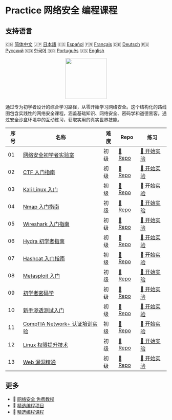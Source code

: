 # Practice 网络安全 编程课程

## 支持语言

🇨🇳 [简体中文](README_zh.md) 🇯🇵 [日本語](README_ja.md) 🇪🇸 [Español](README_es.md) 🇫🇷 [Français](README_fr.md) 🇩🇪 [Deutsch](README_de.md) 🇷🇺 [Русский](README_ru.md) 🇰🇷 [한국어](README_ko.md) 🇧🇷 [Português](README_pt.md) 🇺🇸 [English](README.md) 

<div align="center">
<img width="128px" src="https://file.labex.io/path/Xke24vJbuOBk.png">
</div>

通过专为初学者设计的综合学习路径，从零开始学习网络安全。这个结构化的路线图包含实践性的网络安全课程，涵盖基础知识、网络安全、密码学和道德黑客。通过安全沙盒环境中的互动练习，获取实用的真实世界技能。

|   序号 | 名称                                                                                            | 难度   | Repo                                                                              | 练习                                                                                |
|--------|-------------------------------------------------------------------------------------------------|--------|-----------------------------------------------------------------------------------|-------------------------------------------------------------------------------------|
|     01 | [网络安全初学者实验室](https://labex.io/zh/courses/cybersecurity-labs-for-beginners)            | 初级   | [🔗 Repo](https://github.com/labex-labs/cybersecurity-labs-for-beginners)         | [🚀 开始实验](https://labex.io/zh/courses/cybersecurity-labs-for-beginners)         |
|     02 | [CTF 入门指南](https://labex.io/zh/courses/ctf-for-beginners)                                   | 初级   | [🔗 Repo](https://github.com/labex-labs/ctf-for-beginners)                        | [🚀 开始实验](https://labex.io/zh/courses/ctf-for-beginners)                        |
|     03 | [Kali Linux 入门](https://labex.io/zh/courses/kali-linux-for-beginners)                         | 初级   | [🔗 Repo](https://github.com/labex-labs/kali-linux-for-beginners)                 | [🚀 开始实验](https://labex.io/zh/courses/kali-linux-for-beginners)                 |
|     04 | [Nmap 入门指南](https://labex.io/zh/courses/nmap-for-beginners)                                 | 初级   | [🔗 Repo](https://github.com/labex-labs/nmap-for-beginners)                       | [🚀 开始实验](https://labex.io/zh/courses/nmap-for-beginners)                       |
|     05 | [Wireshark 入门指南](https://labex.io/zh/courses/wireshark-for-beginners)                       | 初级   | [🔗 Repo](https://github.com/labex-labs/wireshark-for-beginners)                  | [🚀 开始实验](https://labex.io/zh/courses/wireshark-for-beginners)                  |
|     06 | [Hydra 初学者指南](https://labex.io/zh/courses/hydra-for-beginners)                             | 初级   | [🔗 Repo](https://github.com/labex-labs/hydra-for-beginners)                      | [🚀 开始实验](https://labex.io/zh/courses/hydra-for-beginners)                      |
|     07 | [Hashcat 入门指南](https://labex.io/zh/courses/hashcat-for-beginners)                           | 初级   | [🔗 Repo](https://github.com/labex-labs/hashcat-for-beginners)                    | [🚀 开始实验](https://labex.io/zh/courses/hashcat-for-beginners)                    |
|     08 | [Metasploit 入门](https://labex.io/zh/courses/metasploit-for-beginners)                         | 初级   | [🔗 Repo](https://github.com/labex-labs/metasploit-for-beginners)                 | [🚀 开始实验](https://labex.io/zh/courses/metasploit-for-beginners)                 |
|     09 | [初学者密码学](https://labex.io/zh/courses/cryptography-for-beginners)                          | 初级   | [🔗 Repo](https://github.com/labex-labs/cryptography-for-beginners)               | [🚀 开始实验](https://labex.io/zh/courses/cryptography-for-beginners)               |
|     10 | [新手渗透测试入门](https://labex.io/zh/courses/penetration-testing-for-beginners)               | 初级   | [🔗 Repo](https://github.com/labex-labs/penetration-testing-for-beginners)        | [🚀 开始实验](https://labex.io/zh/courses/penetration-testing-for-beginners)        |
|     11 | [CompTIA Network+ 认证培训实验](https://labex.io/zh/courses/comptia-network-plus-training-labs) | 初级   | [🔗 Repo](https://github.com/labex-labs/comptia-network-plus-training-labs)       | [🚀 开始实验](https://labex.io/zh/courses/comptia-network-plus-training-labs)       |
|     12 | [Linux 权限提升技术](https://labex.io/zh/courses/privilege-escalation-techniques-on-linux)      | 初级   | [🔗 Repo](https://github.com/labex-labs/privilege-escalation-techniques-on-linux) | [🚀 开始实验](https://labex.io/zh/courses/privilege-escalation-techniques-on-linux) |
|     13 | [Web 漏洞精通](https://labex.io/zh/courses/web-vulnerability-mastery)                           | 初级   | [🔗 Repo](https://github.com/labex-labs/web-vulnerability-mastery)                | [🚀 开始实验](https://labex.io/zh/courses/web-vulnerability-mastery)                |

## 更多

- 🔗 [网络安全 免费教程](https://github.com/labex-labs/cybersecurity-free-tutorials)
- 🔗 [精选编程项目](https://github.com/labex-labs/awesome-programming-projects)
- 🔗 [精选编程课程](https://github.com/labex-labs/awesome-programming-courses)

